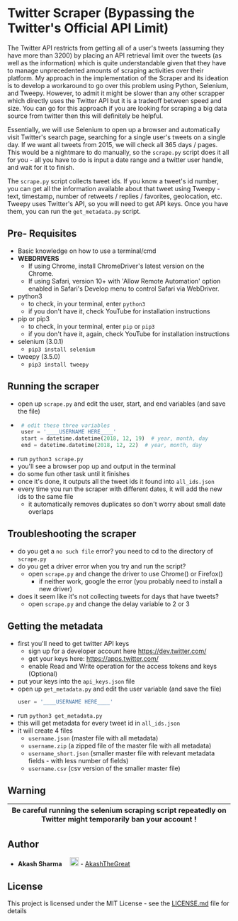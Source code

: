 # Twitter Scraper (Bypassing the Twitter's Official API Limit)

The Twitter API restricts from getting all of a user's tweets (assuming they have more than 3200) by placing an API retrieval limit over the tweets (as well as the information) which is quite understandable given that they have to manage unprecedented amounts of scraping activities over their platform. 
My approach in the implementation of the Scraper and its ideation is to develop a  workaround to go over this problem using Python, Selenium, and Tweepy. However, to admit it might be slower than any other scrapper which directly uses the Twitter API but it is a tradeoff between speed and size. You can go for this approach if you are looking for scraping a big data source from twitter then this will definitely be helpful. 

Essentially, we will use Selenium to open up a browser and automatically visit Twitter's search page, searching for a single user's tweets on a single day. If we want all tweets from 2015, we will check all 365 days / pages. This would be a nightmare to do manually, so the `scrape.py` script does it all for you - all you have to do is input a date range and a twitter user handle, and wait for it to finish.

The `scrape.py` script collects tweet ids. If you know a tweet's id number, you can get all the information available about that tweet using Tweepy - text, timestamp, number of retweets / replies / favorites, geolocation, etc. Tweepy uses Twitter's API, so you will need to get API keys. Once you have them, you can run the `get_metadata.py` script.

## Pre- Requisites

- Basic knowledge on how to use a terminal/cmd
- **WEBDRIVERS**
    - If using Chrome, install ChromeDriver's latest version on the Chrome.
    - If using Safari, version 10+ with 'Allow Remote Automation' option enabled in Safari's Develop menu to control Safari via WebDriver. 
- python3
  - to check, in your terminal, enter `python3`
  - if you don't have it, check YouTube for installation instructions
- pip or pip3
  - to check, in your terminal, enter `pip` or `pip3`
  - if you don't have it, again, check YouTube for installation instructions
- selenium (3.0.1)
  - `pip3 install selenium`
- tweepy (3.5.0)
  - `pip3 install tweepy`

## Running the scraper

- open up `scrape.py` and edit the user, start, and end variables (and save the file)
-  ```python
    # edit these three variables
    user = '____USERNAME HERE____'
    start = datetime.datetime(2018, 12, 19)  # year, month, day
    end = datetime.datetime(2018, 12, 22)  # year, month, day
    ```   
- run `python3 scrape.py`
- you'll see a browser pop up and output in the terminal
- do some fun other task until it finishes
- once it's done, it outputs all the tweet ids it found into `all_ids.json`
- every time you run the scraper with different dates, it will add the new ids to the same file
  - it automatically removes duplicates so don't worry about small date overlaps

## Troubleshooting the scraper

- do you get a `no such file` error? you need to cd to the directory of `scrape.py`
- do you get a driver error when you try and run the script?
  - open `scrape.py` and change the driver to use Chrome() or Firefox()
    - if neither work, google the error (you probably need to install a new driver)
- does it seem like it's not collecting tweets for days that have tweets?
  - open `scrape.py` and change the delay variable to 2 or 3

## Getting the metadata

- first you'll need to get twitter API keys
  - sign up for a developer account here https://dev.twitter.com/
  - get your keys here: https://apps.twitter.com/
  - enable Read and Write operation for the access tokens and keys (Optional)
- put your keys into the `api_keys.json` file
- open up `get_metadata.py` and edit the user variable (and save the file)
    ```python
    user = '____USERNAME HERE____'
    ```   
- run `python3 get_metadata.py`
- this will get metadata for every tweet id in `all_ids.json`
- it will create 4 files
  - `username.json` (master file with all metadata)
  - `username.zip` (a zipped file of the master file with all metadata)
  - `username_short.json` (smaller master file with relevant metadata fields - with less number of fields)
  - `username.csv` (csv version of the smaller master file)

## Warning
| Be careful running the selenium scraping script repeatedly on Twitter might temporarily ban your account ! |
| --- |

## Author

* **Akash Sharma** <img src="https://image.flaticon.com/icons/png/512/1216/1216686.png" height="10" width="10"> <img src="https://image.flaticon.com/icons/svg/733/733579.svg" height="20" width="20"> - [AkashTheGreat](http://akashthegreat1.netlify.com/)

## License

This project is licensed under the MIT License - see the [LICENSE.md](LICENSE.md) file for details



